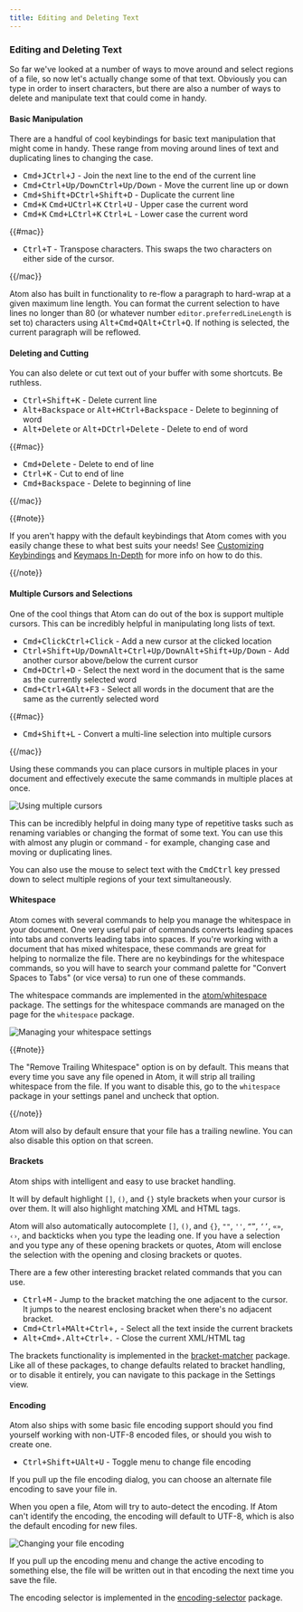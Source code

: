 ```yaml
---
title: Editing and Deleting Text
---
```

### Editing and Deleting Text

So far we've looked at a number of ways to move around and select regions of a file, so now let's actually change some of that text. Obviously you can type in order to insert characters, but there are also a number of ways to delete and manipulate text that could come in handy.

#### Basic Manipulation

There are a handful of cool keybindings for basic text manipulation that might come in handy. These range from moving around lines of text and duplicating lines to changing the case.

* <kbd class="platform-mac">Cmd+J</kbd><kbd class="platform-windows platform-linux">Ctrl+J</kbd> - Join the next line to the end of the current line
* <kbd class="platform-mac">Cmd+Ctrl+Up/Down</kbd><kbd class="platform-windows platform-linux">Ctrl+Up/Down</kbd> - Move the current line up or down
* <kbd class="platform-mac">Cmd+Shift+D</kbd><kbd class="platform-windows platform-linux">Ctrl+Shift+D</kbd> - Duplicate the current line
* <kbd class="platform-mac">Cmd+K</kbd> <kbd class="platform-mac">Cmd+U</kbd><kbd class="platform-windows platform-linux">Ctrl+K</kbd> <kbd class="platform-windows platform-linux">Ctrl+U</kbd> - Upper case the current word
* <kbd class="platform-mac">Cmd+K</kbd> <kbd class="platform-mac">Cmd+L</kbd><kbd class="platform-windows platform-linux">Ctrl+K</kbd> <kbd class="platform-windows platform-linux">Ctrl+L</kbd> - Lower case the current word

{{#mac}}

* <kbd class="platform-mac">Ctrl+T</kbd> - Transpose characters. This swaps the two characters on either side of the cursor.

{{/mac}}

Atom also has built in functionality to re-flow a paragraph to hard-wrap at a given maximum line length. You can format the current selection to have lines no longer than 80 (or whatever number `editor.preferredLineLength` is set to) characters using <kbd class="platform-mac">Alt+Cmd+Q</kbd><kbd class="platform-windows platform-linux">Alt+Ctrl+Q</kbd>. If nothing is selected, the current paragraph will be reflowed.

#### Deleting and Cutting

You can also delete or cut text out of your buffer with some shortcuts. Be ruthless.

* <kbd class="platform-mac platform-windows platform-linux">Ctrl+Shift+K</kbd> - Delete current line
* <span class="platform-mac"><kbd class="platform-mac">Alt+Backspace</kbd> or <kbd class="platform-mac">Alt+H</kbd></span><kbd class="platform-windows platform-linux">Ctrl+Backspace</kbd> - Delete to beginning of word
* <span class="platform-mac"><kbd class="platform-mac">Alt+Delete</kbd> or <kbd class="platform-mac">Alt+D</kbd></span><kbd class="platform-windows platform-linux">Ctrl+Delete</kbd> - Delete to end of word

{{#mac}}

* <kbd class="platform-mac">Cmd+Delete</kbd> - Delete to end of line
* <kbd class="platform-mac">Ctrl+K</kbd> - Cut to end of line
* <kbd class="platform-mac">Cmd+Backspace</kbd> - Delete to beginning of line

{{/mac}}


{{#note}}

If you aren't happy with the default keybindings that Atom comes with you easily change these to what best suits your needs!  See [Customizing Keybindings](http://flight-manual.atom.io/using-atom/sections/basic-customization/#customizing-keybindings) and [Keymaps In-Depth](http://flight-manual.atom.io/behind-atom/sections/keymaps-in-depth/) for more info on how to do this.

{{/note}}


#### Multiple Cursors and Selections

One of the cool things that Atom can do out of the box is support multiple cursors. This can be incredibly helpful in manipulating long lists of text.

* <kbd class="platform-mac">Cmd+Click</kbd><kbd class="platform-windows platform-linux">Ctrl+Click</kbd> - Add a new cursor at the clicked location
* <kbd class="platform-mac">Ctrl+Shift+Up/Down</kbd><kbd class="platform-windows">Alt+Ctrl+Up/Down</kbd><kbd class="platform-linux">Alt+Shift+Up/Down</kbd> - Add another cursor above/below the current cursor
* <kbd class="platform-mac">Cmd+D</kbd><kbd class="platform-windows platform-linux">Ctrl+D</kbd> - Select the next word in the document that is the same as the currently selected word
* <kbd class="platform-mac">Cmd+Ctrl+G</kbd><kbd class="platform-windows platform-linux">Alt+F3</kbd> - Select all words in the document that are the same as the currently selected word

{{#mac}}

* <kbd class="platform-mac">Cmd+Shift+L</kbd> - Convert a multi-line selection into multiple cursors

{{/mac}}

Using these commands you can place cursors in multiple places in your document and effectively execute the same commands in multiple places at once.

![Using multiple cursors](../../images/multiple-cursors.gif)

This can be incredibly helpful in doing many type of repetitive tasks such as renaming variables or changing the format of some text. You can use this with almost any plugin or command - for example, changing case and moving or duplicating lines.

You can also use the mouse to select text with the <kbd class="platform-mac">Cmd</kbd><kbd class="platform-windows platform-linux">Ctrl</kbd> key pressed down to select multiple regions of your text simultaneously.

#### Whitespace

Atom comes with several commands to help you manage the whitespace in your document. One very useful pair of commands converts leading spaces into tabs and converts leading tabs into spaces. If you're working with a document that has mixed whitespace, these commands are great for helping to normalize the file. There are no keybindings for the whitespace commands, so you will have to search your command palette for "Convert Spaces to Tabs" (or vice versa) to run one of these commands.

The whitespace commands are implemented in the [atom/whitespace](https://github.com/atom/whitespace) package. The settings for the whitespace commands are managed on the page for the `whitespace` package.

![Managing your whitespace settings](../../images/whitespace.png)

{{#note}}

The "Remove Trailing Whitespace" option is on by default. This means that every time you save any file opened in Atom, it will strip all trailing whitespace from the file. If you want to disable this, go to the `whitespace` package in your settings panel and uncheck that option.

{{/note}}

Atom will also by default ensure that your file has a trailing newline. You can also disable this option on that screen.

#### Brackets

Atom ships with intelligent and easy to use bracket handling.

It will by default highlight `[]`, `()`, and `{}` style brackets when your cursor is over them. It will also highlight matching XML and HTML tags.

Atom will also automatically autocomplete `[]`, `()`, and `{}`, `""`, `''`, `“”`, `‘’`, `«»`, `‹›`, and backticks when you type the leading one. If you have a selection and you type any of these opening brackets or quotes, Atom will enclose the selection with the opening and closing brackets or quotes.

There are a few other interesting bracket related commands that you can use.

* <kbd class="platform-mac platform-windows platform-linux">Ctrl+M</kbd> - Jump to the bracket matching the one adjacent to the cursor. It jumps to the nearest enclosing bracket when there's no adjacent bracket.
* <kbd class="platform-mac">Cmd+Ctrl+M</kbd><kbd class="platform-windows platform-linux">Alt+Ctrl+,</kbd> - Select all the text inside the current brackets
* <kbd class="platform-mac">Alt+Cmd+.</kbd><kbd class="platform-windows platform-linux">Alt+Ctrl+.</kbd> - Close the current XML/HTML tag

The brackets functionality is implemented in the [bracket-matcher](https://github.com/atom/bracket-matcher) package. Like all of these packages, to change defaults related to bracket handling, or to disable it entirely, you can navigate to this package in the Settings view.

#### Encoding

Atom also ships with some basic file encoding support should you find yourself working with non-UTF-8 encoded files, or should you wish to create one.

* <kbd class="platform-mac platform-windows">Ctrl+Shift+U</kbd><kbd class="platform-linux">Alt+U</kbd> - Toggle menu to change file encoding

If you pull up the file encoding dialog, you can choose an alternate file encoding to save your file in.

When you open a file, Atom will try to auto-detect the encoding. If Atom can't identify the encoding, the encoding will default to UTF-8, which is also the default encoding for new files.

![Changing your file encoding](../../images/encodings.png)

If you pull up the encoding menu and change the active encoding to something else, the file will be written out in that encoding the next time you save the file.

The encoding selector is implemented in the [encoding-selector](https://github.com/atom/encoding-selector) package.
